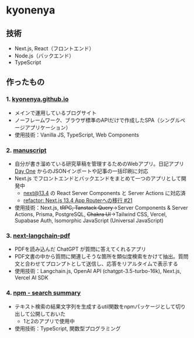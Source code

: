 # kyonenya

## 技術

- Next.js, React（フロントエンド）
- Node.js（バックエンド）
- TypeScript

## 作ったもの

### 1. [kyonenya.github.io](https://github.com/kyonenya/kyonenya.github.io)

- メインで運用しているブログサイト
- ノーフレームワーク、ブラウザ標準のAPIだけで作成したSPA（シングルページアプリケーション）
- 使用技術：Vanilla JS, TypeScript, Web Components

### 2. [manuscript](https://github.com/kyonenya/manuscript)

- 自分が書き溜めている研究草稿を管理するためのWebアプリ。日記アプリ [Day One](https://dayoneapp.com) からのJSONインポートや記事の一括印刷に対応
- Next.js でフロントエンドとバックエンドをまとめて一つのアプリとして開発中
  - next@13.4 の React Server Components と Server Actions に対応済
  - [refactor: Next.js 13.4 App Routerへの移行 #21](https://github.com/kyonenya/manuscript/pull/21)
- 使用技術：Next.js, ~~tRPC, Tanstack Query~~→Server Components & Server Actions, Prisma, PostgreSQL, ~~Chakra UI~~→Tailwind CSS, Vercel, Supabase Auth, Isomorphic JavaScript (Universal JavaScript)

### 3. [next-langchain-pdf](https://github.com/kyonenya/next-langchain-pdf/)

- PDFを読み込んだ ChatGPT が質問に答えてくれるアプリ
- PDF文書の中から質問に関連しそうな箇所を類似度検索をかけて抽出。質問文と合わせてプロンプトとして送信し、応答をリアルタイムで表示する
- 使用技術：Langchain.js, OpenAI API (chatgpt-3.5-turbo-16k), Next.js, Vercel AI SDK

### 4. [npm - search summary](https://www.npmjs.com/package/search-summary)

- テキスト検索の結果文字列を生成するutil関数をnpmパッケージとして切り出して公開しておいた
  - 1と2のアプリで使用中
- 使用技術：TypeScript, 関数型プログラミング
 
